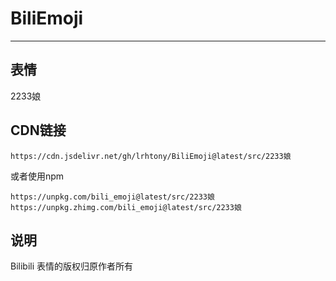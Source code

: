 # BiliEmoji
---
## 表情
2233娘
## CDN链接
```
https://cdn.jsdelivr.net/gh/lrhtony/BiliEmoji@latest/src/2233娘
```
或者使用npm
```
https://unpkg.com/bili_emoji@latest/src/2233娘
https://unpkg.zhimg.com/bili_emoji@latest/src/2233娘
```
## 说明
Bilibili 表情的版权归原作者所有
